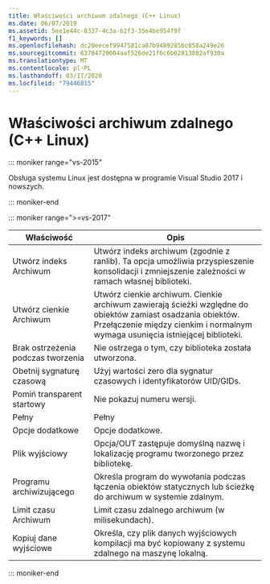 ```yaml
---
title: Właściwości archiwum zdalnego (C++ Linux)
ms.date: 06/07/2019
ms.assetid: 5ee1e44c-8337-4c3a-b2f3-35e4be954f9f
f1_keywords: []
ms.openlocfilehash: dc20eecef9947581ca87b9489285bc058a249e26
ms.sourcegitcommit: 63784729604aaf526de21f6c6b62813882af930a
ms.translationtype: MT
ms.contentlocale: pl-PL
ms.lasthandoff: 03/17/2020
ms.locfileid: "79446815"
---
```

# <a name="remote-archive-properties-c-linux"></a>Właściwości archiwum zdalnego (C++ Linux)

::: moniker range="vs-2015"

Obsługa systemu Linux jest dostępna w programie Visual Studio 2017 i nowszych.

::: moniker-end

::: moniker range=">=vs-2017"

| Właściwość | Opis |
|--|--|
| Utwórz indeks Archiwum | Utwórz indeks archiwum (zgodnie z ranlib). Ta opcja umożliwia przyspieszenie konsolidacji i zmniejszenie zależności w ramach własnej biblioteki. |
| Utwórz cienkie Archiwum | Utwórz cienkie archiwum.  Cienkie archiwum zawierają ścieżki względne do obiektów zamiast osadzania obiektów.  Przełączenie między cienkim i normalnym wymaga usunięcia istniejącej biblioteki. |
| Brak ostrzeżenia podczas tworzenia | Nie ostrzega o tym, czy biblioteka została utworzona. |
| Obetnij sygnaturę czasową | Użyj wartości zero dla sygnatur czasowych i identyfikatorów UID/GIDs. |
| Pomiń transparent startowy | Nie pokazuj numeru wersji. |
| Pełny | Pełny |
| Opcje dodatkowe | Opcje dodatkowe. |
| Plik wyjściowy | Opcja/OUT zastępuje domyślną nazwę i lokalizację programu tworzonego przez bibliotekę. |
| Programu archiwizującego | Określa program do wywołania podczas łączenia obiektów statycznych lub ścieżkę do archiwum w systemie zdalnym. |
| Limit czasu Archiwum | Limit czasu zdalnego archiwum (w milisekundach). |
| Kopiuj dane wyjściowe | Określa, czy plik danych wyjściowych kompilacji ma być kopiowany z systemu zdalnego na maszynę lokalną. |

::: moniker-end
